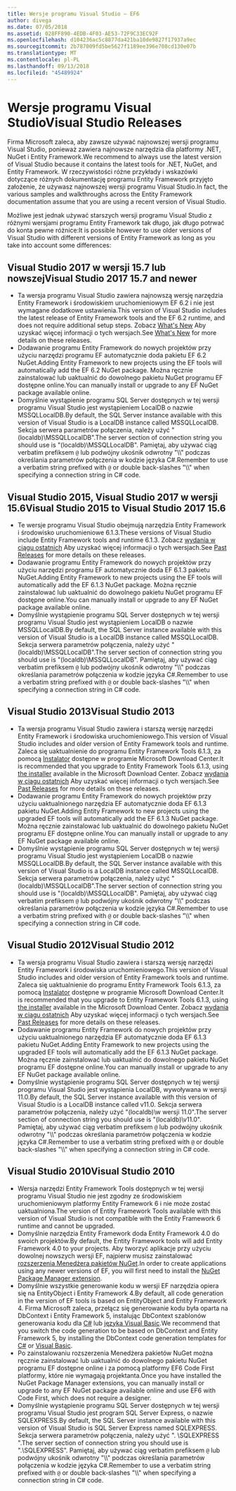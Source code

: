 ```yaml
---
title: Wersje programu Visual Studio — EF6
author: divega
ms.date: 07/05/2018
ms.assetid: 028FF890-4EDB-4F03-AE53-72F9C33EC92F
ms.openlocfilehash: d104236ac5c8877da421ba10de9827f17937a9ec
ms.sourcegitcommit: 2b787009fd5be5627f1189ee396e708cd130e07b
ms.translationtype: MT
ms.contentlocale: pl-PL
ms.lasthandoff: 09/13/2018
ms.locfileid: "45489924"
---
```

# <a name="visual-studio-releases"></a><span data-ttu-id="f9f6f-102">Wersje programu Visual Studio</span><span class="sxs-lookup"><span data-stu-id="f9f6f-102">Visual Studio Releases</span></span>

<span data-ttu-id="f9f6f-103">Firma Microsoft zaleca, aby zawsze używać najnowszej wersji programu Visual Studio, ponieważ zawiera najnowsze narzędzia dla platformy .NET, NuGet i Entity Framework.</span><span class="sxs-lookup"><span data-stu-id="f9f6f-103">We recommend to always use the latest version of Visual Studio because it contains the latest tools for .NET, NuGet, and Entity Framework.</span></span>
<span data-ttu-id="f9f6f-104">W rzeczywistości różne przykłady i wskazówki dotyczące różnych dokumentację programu Entity Framework przyjęto założenie, że używasz najnowszej wersji programu Visual Studio.</span><span class="sxs-lookup"><span data-stu-id="f9f6f-104">In fact, the various samples and walkthroughs across the Entity Framework documentation assume that you are using a recent version of Visual Studio.</span></span>

<span data-ttu-id="f9f6f-105">Możliwe jest jednak używać starszych wersji programu Visual Studio z różnymi wersjami programu Entity Framework tak długo, jak długo potrwać do konta pewne różnice:</span><span class="sxs-lookup"><span data-stu-id="f9f6f-105">It is possible however to use older versions of Visual Studio with different versions of Entity Framework as long as you take into account some differences:</span></span>

## <a name="visual-studio-2017-157-and-newer"></a><span data-ttu-id="f9f6f-106">Visual Studio 2017 w wersji 15.7 lub nowszej</span><span class="sxs-lookup"><span data-stu-id="f9f6f-106">Visual Studio 2017 15.7 and newer</span></span>

- <span data-ttu-id="f9f6f-107">Ta wersja programu Visual Studio zawiera najnowszą wersję narzędzia Entity Framework i środowiskiem uruchomieniowym EF 6.2 i nie jest wymagane dodatkowe ustawienia.</span><span class="sxs-lookup"><span data-stu-id="f9f6f-107">This version of Visual Studio includes the latest release of Entity Framework tools and the EF 6.2 runtime, and does not require additional setup steps.</span></span>
<span data-ttu-id="f9f6f-108">Zobacz [What's New](~/ef6/what-is-new/index.md) Aby uzyskać więcej informacji o tych wersjach.</span><span class="sxs-lookup"><span data-stu-id="f9f6f-108">See [What's New](~/ef6/what-is-new/index.md) for more details on these releases.</span></span>
- <span data-ttu-id="f9f6f-109">Dodawanie programu Entity Framework do nowych projektów przy użyciu narzędzi programu EF automatycznie doda pakietu EF 6.2 NuGet.</span><span class="sxs-lookup"><span data-stu-id="f9f6f-109">Adding Entity Framework to new projects using the EF tools will automatically add the EF 6.2 NuGet package.</span></span>
<span data-ttu-id="f9f6f-110">Można ręcznie zainstalować lub uaktualnić do dowolnego pakietu NuGet programu EF dostępne online.</span><span class="sxs-lookup"><span data-stu-id="f9f6f-110">You can manually install or upgrade to any EF NuGet package available online.</span></span>
- <span data-ttu-id="f9f6f-111">Domyślnie wystąpienie programu SQL Server dostępnych w tej wersji programu Visual Studio jest wystąpieniem LocalDB o nazwie MSSQLLocalDB.</span><span class="sxs-lookup"><span data-stu-id="f9f6f-111">By default, the SQL Server instance available with this version of Visual Studio is a LocalDB instance called MSSQLLocalDB.</span></span>
<span data-ttu-id="f9f6f-112">Sekcja serwera parametrów połączenia, należy użyć "(localdb)\\MSSQLLocalDB".</span><span class="sxs-lookup"><span data-stu-id="f9f6f-112">The server section of connection string you should use is "(localdb)\\MSSQLLocalDB".</span></span>
<span data-ttu-id="f9f6f-113">Pamiętaj, aby używać ciąg verbatim prefiksem `@` lub podwójny ukośnik odwrotny "\\\\" podczas określania parametrów połączenia w kodzie języka C#.</span><span class="sxs-lookup"><span data-stu-id="f9f6f-113">Remember to use a verbatim string prefixed with `@` or double back-slashes "\\\\" when specifying a connection string in C# code.</span></span>  


## <a name="visual-studio-2015-to-visual-studio-2017-156"></a><span data-ttu-id="f9f6f-114">Visual Studio 2015, Visual Studio 2017 w wersji 15.6</span><span class="sxs-lookup"><span data-stu-id="f9f6f-114">Visual Studio 2015 to Visual Studio 2017 15.6</span></span>

- <span data-ttu-id="f9f6f-115">Te wersje programu Visual Studio obejmują narzędzia Entity Framework i środowisko uruchomieniowe 6.1.3.</span><span class="sxs-lookup"><span data-stu-id="f9f6f-115">These versions of Visual Studio include Entity Framework tools and runtime 6.1.3.</span></span>
<span data-ttu-id="f9f6f-116">Zobacz [wydania w ciągu ostatnich](~/ef6/what-is-new/past-releases.md#ef-613) Aby uzyskać więcej informacji o tych wersjach.</span><span class="sxs-lookup"><span data-stu-id="f9f6f-116">See [Past Releases](~/ef6/what-is-new/past-releases.md#ef-613) for more details on these releases.</span></span>
- <span data-ttu-id="f9f6f-117">Dodawanie programu Entity Framework do nowych projektów przy użyciu narzędzi programu EF automatycznie doda EF 6.1.3 pakietu NuGet.</span><span class="sxs-lookup"><span data-stu-id="f9f6f-117">Adding Entity Framework to new projects using the EF tools will automatically add the EF 6.1.3 NuGet package.</span></span>
<span data-ttu-id="f9f6f-118">Można ręcznie zainstalować lub uaktualnić do dowolnego pakietu NuGet programu EF dostępne online.</span><span class="sxs-lookup"><span data-stu-id="f9f6f-118">You can manually install or upgrade to any EF NuGet package available online.</span></span>
- <span data-ttu-id="f9f6f-119">Domyślnie wystąpienie programu SQL Server dostępnych w tej wersji programu Visual Studio jest wystąpieniem LocalDB o nazwie MSSQLLocalDB.</span><span class="sxs-lookup"><span data-stu-id="f9f6f-119">By default, the SQL Server instance available with this version of Visual Studio is a LocalDB instance called MSSQLLocalDB.</span></span>
<span data-ttu-id="f9f6f-120">Sekcja serwera parametrów połączenia, należy użyć "(localdb)\\MSSQLLocalDB".</span><span class="sxs-lookup"><span data-stu-id="f9f6f-120">The server section of connection string you should use is "(localdb)\\MSSQLLocalDB".</span></span>
<span data-ttu-id="f9f6f-121">Pamiętaj, aby używać ciąg verbatim prefiksem `@` lub podwójny ukośnik odwrotny "\\\\" podczas określania parametrów połączenia w kodzie języka C#.</span><span class="sxs-lookup"><span data-stu-id="f9f6f-121">Remember to use a verbatim string prefixed with `@` or double back-slashes "\\\\" when specifying a connection string in C# code.</span></span>  


## <a name="visual-studio-2013"></a><span data-ttu-id="f9f6f-122">Visual Studio 2013</span><span class="sxs-lookup"><span data-stu-id="f9f6f-122">Visual Studio 2013</span></span>
- <span data-ttu-id="f9f6f-123">Ta wersja programu Visual Studio zawiera i starszą wersję narzędzi Entity Framework i środowiska uruchomieniowego.</span><span class="sxs-lookup"><span data-stu-id="f9f6f-123">This version of Visual Studio includes and older version of Entity Framework tools and runtime.</span></span>
<span data-ttu-id="f9f6f-124">Zaleca się uaktualnienie do programu Entity Framework Tools 6.1.3, za pomocą [Instalator](https://www.microsoft.com/en-us/download/details.aspx?id=40762) dostępne w programie Microsoft Download Center.</span><span class="sxs-lookup"><span data-stu-id="f9f6f-124">It is recommended that you upgrade to Entity Framework Tools 6.1.3, using [the installer](https://www.microsoft.com/en-us/download/details.aspx?id=40762) available in the Microsoft Download Center.</span></span>
<span data-ttu-id="f9f6f-125">Zobacz [wydania w ciągu ostatnich](~/ef6/what-is-new/past-releases.md#ef-613) Aby uzyskać więcej informacji o tych wersjach.</span><span class="sxs-lookup"><span data-stu-id="f9f6f-125">See [Past Releases](~/ef6/what-is-new/past-releases.md#ef-613) for more details on these releases.</span></span>
- <span data-ttu-id="f9f6f-126">Dodawanie programu Entity Framework do nowych projektów przy użyciu uaktualnionego narzędzia EF automatycznie doda EF 6.1.3 pakietu NuGet.</span><span class="sxs-lookup"><span data-stu-id="f9f6f-126">Adding Entity Framework to new projects using the upgraded EF tools will automatically add the EF 6.1.3 NuGet package.</span></span>
<span data-ttu-id="f9f6f-127">Można ręcznie zainstalować lub uaktualnić do dowolnego pakietu NuGet programu EF dostępne online.</span><span class="sxs-lookup"><span data-stu-id="f9f6f-127">You can manually install or upgrade to any EF NuGet package available online.</span></span>
- <span data-ttu-id="f9f6f-128">Domyślnie wystąpienie programu SQL Server dostępnych w tej wersji programu Visual Studio jest wystąpieniem LocalDB o nazwie MSSQLLocalDB.</span><span class="sxs-lookup"><span data-stu-id="f9f6f-128">By default, the SQL Server instance available with this version of Visual Studio is a LocalDB instance called MSSQLLocalDB.</span></span>
<span data-ttu-id="f9f6f-129">Sekcja serwera parametrów połączenia, należy użyć "(localdb)\\MSSQLLocalDB".</span><span class="sxs-lookup"><span data-stu-id="f9f6f-129">The server section of connection string you should use is "(localdb)\\MSSQLLocalDB".</span></span>
<span data-ttu-id="f9f6f-130">Pamiętaj, aby używać ciąg verbatim prefiksem `@` lub podwójny ukośnik odwrotny "\\\\" podczas określania parametrów połączenia w kodzie języka C#.</span><span class="sxs-lookup"><span data-stu-id="f9f6f-130">Remember to use a verbatim string prefixed with `@` or double back-slashes "\\\\" when specifying a connection string in C# code.</span></span>  

## <a name="visual-studio-2012"></a><span data-ttu-id="f9f6f-131">Visual Studio 2012</span><span class="sxs-lookup"><span data-stu-id="f9f6f-131">Visual Studio 2012</span></span>

- <span data-ttu-id="f9f6f-132">Ta wersja programu Visual Studio zawiera i starszą wersję narzędzi Entity Framework i środowiska uruchomieniowego.</span><span class="sxs-lookup"><span data-stu-id="f9f6f-132">This version of Visual Studio includes and older version of Entity Framework tools and runtime.</span></span>
<span data-ttu-id="f9f6f-133">Zaleca się uaktualnienie do programu Entity Framework Tools 6.1.3, za pomocą [Instalator](https://www.microsoft.com/en-us/download/details.aspx?id=40762) dostępne w programie Microsoft Download Center.</span><span class="sxs-lookup"><span data-stu-id="f9f6f-133">It is recommended that you upgrade to Entity Framework Tools 6.1.3, using [the installer](https://www.microsoft.com/en-us/download/details.aspx?id=40762) available in the Microsoft Download Center.</span></span>
<span data-ttu-id="f9f6f-134">Zobacz [wydania w ciągu ostatnich](~/ef6/what-is-new/past-releases.md#ef-613) Aby uzyskać więcej informacji o tych wersjach.</span><span class="sxs-lookup"><span data-stu-id="f9f6f-134">See [Past Releases](~/ef6/what-is-new/past-releases.md#ef-613) for more details on these releases.</span></span>
- <span data-ttu-id="f9f6f-135">Dodawanie programu Entity Framework do nowych projektów przy użyciu uaktualnionego narzędzia EF automatycznie doda EF 6.1.3 pakietu NuGet.</span><span class="sxs-lookup"><span data-stu-id="f9f6f-135">Adding Entity Framework to new projects using the upgraded EF tools will automatically add the EF 6.1.3 NuGet package.</span></span>
<span data-ttu-id="f9f6f-136">Można ręcznie zainstalować lub uaktualnić do dowolnego pakietu NuGet programu EF dostępne online.</span><span class="sxs-lookup"><span data-stu-id="f9f6f-136">You can manually install or upgrade to any EF NuGet package available online.</span></span>
- <span data-ttu-id="f9f6f-137">Domyślnie wystąpienie programu SQL Server dostępnych w tej wersji programu Visual Studio jest wystąpienia LocalDB, wywoływana w wersji 11.0.</span><span class="sxs-lookup"><span data-stu-id="f9f6f-137">By default, the SQL Server instance available with this version of Visual Studio is a LocalDB instance called v11.0.</span></span>
<span data-ttu-id="f9f6f-138">Sekcja serwera parametrów połączenia, należy użyć "(localdb)\\w wersji 11.0".</span><span class="sxs-lookup"><span data-stu-id="f9f6f-138">The server section of connection string you should use is "(localdb)\\v11.0".</span></span>
<span data-ttu-id="f9f6f-139">Pamiętaj, aby używać ciąg verbatim prefiksem `@` lub podwójny ukośnik odwrotny "\\\\" podczas określania parametrów połączenia w kodzie języka C#.</span><span class="sxs-lookup"><span data-stu-id="f9f6f-139">Remember to use a verbatim string prefixed with `@` or double back-slashes "\\\\" when specifying a connection string in C# code.</span></span>  

## <a name="visual-studio-2010"></a><span data-ttu-id="f9f6f-140">Visual Studio 2010</span><span class="sxs-lookup"><span data-stu-id="f9f6f-140">Visual Studio 2010</span></span>

- <span data-ttu-id="f9f6f-141">Wersja narzędzi Entity Framework Tools dostępnych w tej wersji programu Visual Studio nie jest zgodny ze środowiskiem uruchomieniowym platformy Entity Framework 6 i nie może zostać uaktualniona.</span><span class="sxs-lookup"><span data-stu-id="f9f6f-141">The version of Entity Framework Tools available with this version of Visual Studio is not compatible with the Entity Framework 6 runtime and cannot be upgraded.</span></span>
- <span data-ttu-id="f9f6f-142">Domyślnie narzędzia Entity Framework doda Entity Framework 4.0 do swoich projektów.</span><span class="sxs-lookup"><span data-stu-id="f9f6f-142">By default, the Entity Framework tools will add Entity Framework 4.0 to your projects.</span></span>
<span data-ttu-id="f9f6f-143">Aby tworzyć aplikacje przy użyciu dowolnej nowszych wersji EF, najpierw musisz zainstalować [rozszerzenia Menedżera pakietów NuGet](https://marketplace.visualstudio.com/items?itemName=NuGetTeam.NuGetPackageManager).</span><span class="sxs-lookup"><span data-stu-id="f9f6f-143">In order to create applications using any newer versions of EF, you will first need to install the [NuGet Package Manager extension](https://marketplace.visualstudio.com/items?itemName=NuGetTeam.NuGetPackageManager).</span></span>
- <span data-ttu-id="f9f6f-144">Domyślnie wszystkie generowanie kodu w wersji EF narzędzia opiera się na EntityObject i Entity Framework 4.</span><span class="sxs-lookup"><span data-stu-id="f9f6f-144">By default, all code generation in the version of EF tools is based on EntityObject and Entity Framework 4.</span></span>
<span data-ttu-id="f9f6f-145">Firma Microsoft zaleca, przełącz się generowanie kodu była oparta na DbContext i Entity Framework 5, instalując DbContext szablonów generowania kodu dla [C#](https://marketplace.visualstudio.com/items?itemName=EntityFrameworkTeam.EF5xDbContextGeneratorforC) lub [języka Visual Basic](https://marketplace.visualstudio.com/items?itemName=EntityFrameworkTeam.EF5xDbContextGeneratorforVBNET).</span><span class="sxs-lookup"><span data-stu-id="f9f6f-145">We recommend that you switch the code generation to be based on DbContext and Entity Framework 5, by installing the DbContext code generation templates for [C#](https://marketplace.visualstudio.com/items?itemName=EntityFrameworkTeam.EF5xDbContextGeneratorforC) or [Visual Basic](https://marketplace.visualstudio.com/items?itemName=EntityFrameworkTeam.EF5xDbContextGeneratorforVBNET).</span></span>
- <span data-ttu-id="f9f6f-146">Po zainstalowaniu rozszerzenia Menedżera pakietów NuGet można ręcznie zainstalować lub uaktualnić do dowolnego pakietu NuGet programu EF dostępne online i za pomocą platformy EF6 Code First platformy, które nie wymagają projektanta.</span><span class="sxs-lookup"><span data-stu-id="f9f6f-146">Once you have installed the NuGet Package Manager extensions, you can manually install or upgrade to any EF NuGet package available online and use EF6 with Code First, which does not require a designer.</span></span>
- <span data-ttu-id="f9f6f-147">Domyślnie wystąpienie programu SQL Server dostępnych w tej wersji programu Visual Studio jest program SQL Server Express, o nazwie SQLEXPRESS.</span><span class="sxs-lookup"><span data-stu-id="f9f6f-147">By default, the SQL Server instance available with this version of Visual Studio is SQL Server Express named SQLEXPRESS.</span></span>
<span data-ttu-id="f9f6f-148">Sekcja serwera parametrów połączenia, należy użyć ". \\SQLEXPRESS ".</span><span class="sxs-lookup"><span data-stu-id="f9f6f-148">The server section of connection string you should use is ".\\SQLEXPRESS".</span></span>
<span data-ttu-id="f9f6f-149">Pamiętaj, aby używać ciąg verbatim prefiksem `@` lub podwójny ukośnik odwrotny "\\\\" podczas określania parametrów połączenia w kodzie języka C#.</span><span class="sxs-lookup"><span data-stu-id="f9f6f-149">Remember to use a verbatim string prefixed with `@` or double back-slashes "\\\\" when specifying a connection string in C# code.</span></span>
